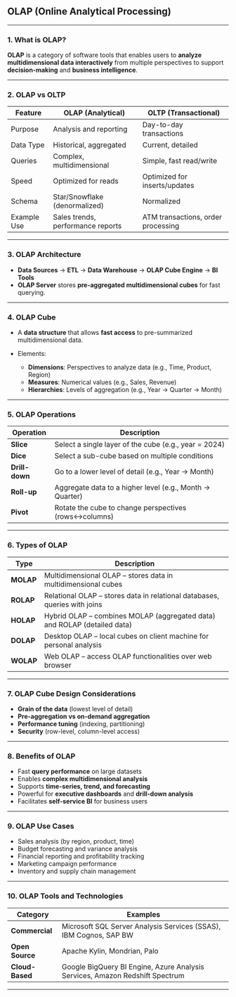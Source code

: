 ## **OLAP (Online Analytical Processing)**

---

### **1. What is OLAP?**

**OLAP** is a category of software tools that enables users to **analyze multidimensional data interactively** from multiple perspectives to support **decision-making** and **business intelligence**.

---

### **2. OLAP vs OLTP**

| Feature     | OLAP (Analytical)                 | OLTP (Transactional)               |
| ----------- | --------------------------------- | ---------------------------------- |
| Purpose     | Analysis and reporting            | Day-to-day transactions            |
| Data Type   | Historical, aggregated            | Current, detailed                  |
| Queries     | Complex, multidimensional         | Simple, fast read/write            |
| Speed       | Optimized for reads               | Optimized for inserts/updates      |
| Schema      | Star/Snowflake (denormalized)     | Normalized                         |
| Example Use | Sales trends, performance reports | ATM transactions, order processing |

---

### **3. OLAP Architecture**

* **Data Sources** → **ETL** → **Data Warehouse** → **OLAP Cube Engine** → **BI Tools**
* **OLAP Server** stores **pre-aggregated multidimensional cubes** for fast querying.

---

### **4. OLAP Cube**

* A **data structure** that allows **fast access** to pre-summarized multidimensional data.
* Elements:

  * **Dimensions**: Perspectives to analyze data (e.g., Time, Product, Region)
  * **Measures**: Numerical values (e.g., Sales, Revenue)
  * **Hierarchies**: Levels of aggregation (e.g., Year → Quarter → Month)

---

### **5. OLAP Operations**

| Operation      | Description                                              |
| -------------- | -------------------------------------------------------- |
| **Slice**      | Select a single layer of the cube (e.g., year = 2024)    |
| **Dice**       | Select a sub-cube based on multiple conditions           |
| **Drill-down** | Go to a lower level of detail (e.g., Year → Month)       |
| **Roll-up**    | Aggregate data to a higher level (e.g., Month → Quarter) |
| **Pivot**      | Rotate the cube to change perspectives (rows↔columns)    |

---

### **6. Types of OLAP**

| Type      | Description                                                               |
| --------- | ------------------------------------------------------------------------- |
| **MOLAP** | Multidimensional OLAP – stores data in multidimensional cubes             |
| **ROLAP** | Relational OLAP – stores data in relational databases, queries with joins |
| **HOLAP** | Hybrid OLAP – combines MOLAP (aggregated data) and ROLAP (detailed data)  |
| **DOLAP** | Desktop OLAP – local cubes on client machine for personal analysis        |
| **WOLAP** | Web OLAP – access OLAP functionalities over web browser                   |

---

### **7. OLAP Cube Design Considerations**

* **Grain of the data** (lowest level of detail)
* **Pre-aggregation vs on-demand aggregation**
* **Performance tuning** (indexing, partitioning)
* **Security** (row-level, column-level access)

---

### **8. Benefits of OLAP**

* Fast **query performance** on large datasets
* Enables **complex multidimensional analysis**
* Supports **time-series, trend, and forecasting**
* Powerful for **executive dashboards** and **drill-down analysis**
* Facilitates **self-service BI** for business users

---

### **9. OLAP Use Cases**

* Sales analysis (by region, product, time)
* Budget forecasting and variance analysis
* Financial reporting and profitability tracking
* Marketing campaign performance
* Inventory and supply chain management

---

### **10. OLAP Tools and Technologies**

| Category        | Examples                                                                     |
| --------------- | ---------------------------------------------------------------------------- |
| **Commercial**  | Microsoft SQL Server Analysis Services (SSAS), IBM Cognos, SAP BW            |
| **Open Source** | Apache Kylin, Mondrian, Palo                                                 |
| **Cloud-Based** | Google BigQuery BI Engine, Azure Analysis Services, Amazon Redshift Spectrum |

---
